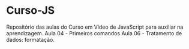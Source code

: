 # Curso-JS
Repositório das aulas do Curso em Vídeo de JavaScript para auxiliar na aprendizagem.
Aula 04 - Primeiros comandos
Aula 06 - Tratamento de dados: formatação.
